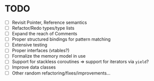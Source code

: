 **TODO**
========
- [ ] Revisit Pointer, Reference semantics
- [ ] Refactor/Redo types/type lists
- [ ] Expand the reach of Comments
- [ ] Proper structured bindings for pattern matching
- [ ] Extensive testing
- [ ] Proper interfaces (vtables?)
- [ ] Formalize the memory model in use
- [ ] Support for stackless coroutines => support for iterators via `yield`?
- [ ] Improve data classes
- [ ] Other random refactoring/fixes/improvements...
